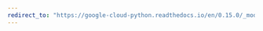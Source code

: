 ```yaml
---
redirect_to: "https://google-cloud-python.readthedocs.io/en/0.15.0/_modules/gcloud/bigtable/happybase/batch.html"
---
```

